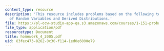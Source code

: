 ```yaml
---
content_type: resource
description: 'This resource includes problems based on the following topics: Functions
  of Random Variables and Derived Distributions.'
file: https://ol-ocw-studio-app-qa.s3.amazonaws.com/courses/1-151-probability-and-statistics-in-engineering-spring-2005/83fec47382620c30f1141ed0e6000e79_homework_4_2005.pdf
file_type: application/pdf
resourcetype: Document
title: homework_4_2005.pdf
uid: 83fec473-8262-0c30-f114-1ed0e6000e79
---
```

